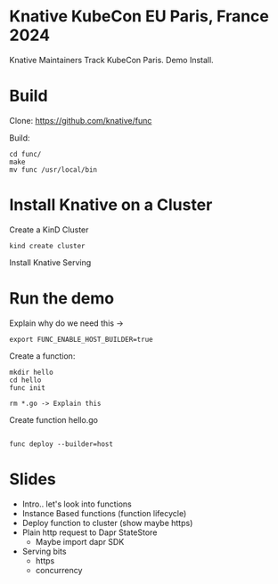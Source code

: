 # Knative KubeCon EU Paris, France 2024

Knative Maintainers Track KubeCon Paris. Demo Install. 

# Build

Clone: https://github.com/knative/func

Build: 

```
cd func/ 
make
mv func /usr/local/bin
```

# Install Knative on a Cluster

Create a KinD Cluster

```
kind create cluster
```

Install Knative Serving



# Run the demo

Explain why do we need this -> 
```
export FUNC_ENABLE_HOST_BUILDER=true
```

Create a function: 

```
mkdir hello
cd hello
func init

rm *.go -> Explain this
```

Create function hello.go
```

```

```
func deploy --builder=host
```


# Slides

- Intro.. let's look into functions
- Instance Based functions (function lifecycle)
- Deploy function to cluster (show maybe https)
- Plain http request to Dapr StateStore
    - Maybe import dapr SDK
- Serving bits
    - https
    - concurrency



